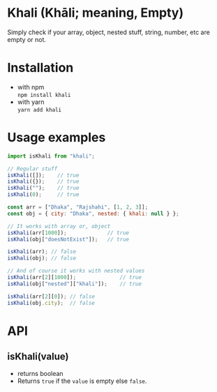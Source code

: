 # Khali (Khāli; meaning, Empty)
Simply check if your array, object, nested stuff, string, number, etc are empty or not.


# Installation
- with npm  
`npm install khali`
- with yarn  
`yarn add khali`


# Usage examples
```js
import isKhali from "khali";

// Regular stuff
isKhali([]);    // true
isKhali({});    // true
isKhali("");    // true
isKhali(0);     // true

const arr = ["Dhaka", "Rajshahi", [1, 2, 3]];
const obj = { city: "Dhaka", nested: { khali: null } };

// It works with array or, object
isKhali(arr[1000]);             // true
isKhali(obj["doesNotExist"]);   // true

isKhali(arr); // false
isKhali(obj); // false

// And of course it works with nested values
isKhali(arr[2][1000]);              // true
isKhali(obj["nested"]["khali"]);    // true

isKhali(arr[2][0]); // false
isKhali(obj.city);  // false
```


# API
## isKhali(value)
- returns boolean
- Returns `true` if the `value` is empty else `false`.
